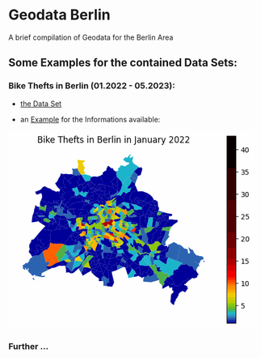 # Geodata Berlin
A brief compilation of Geodata for the Berlin Area

## Some Examples for the contained Data Sets:

### Bike Thefts in Berlin (01.2022 - 05.2023):
- [the Data Set](https://github.com/Lucky-0ne/geodata_berlin/tree/main/data/2022-2023_bikethefts)
 
- an [Example](https://github.com/Lucky-0ne/geodata_berlin/tree/main/data/2022-2023_bikethefts/results/further_results/gifs) for the Informations available:
  
![heatmap](https://github.com/Lucky-0ne/geodata_berlin/blob/main/data/2022-2023_bikethefts/results/further_results/gifs/bikethefts_heatmap.gif)

### Further ...
